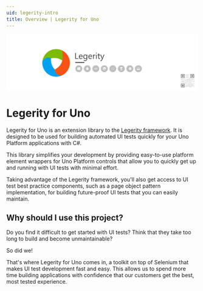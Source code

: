 ```yaml
---
uid: legerity-intro
title: Overview | Legerity for Uno
---
```


<img src="../images/ProjectBanner.png" alt="Legerity project banner" />

# Legerity for Uno

Legerity for Uno is an extension library to the [Legerity framework](https://made-apps.github.io/legerity/). It is designed to be used for building automated UI tests quickly for your Uno Platform applications with C#.

This library simplifies your development by providing easy-to-use platform element wrappers for Uno Platform controls that allow you to quickly get up and running with UI tests with minimal effort. 

Taking advantage of the Legerity framework, you'll also get access to UI test best practice components, such as a page object pattern implementation, for building future-proof UI tests that you can easily maintain.

## Why should I use this project?

Do you find it difficult to get started with UI tests? Think that they take too long to build and become unmaintainable?

So did we!

That's where Legerity for Uno comes in, a toolkit on top of Selenium that makes UI test development fast and easy. This allows us to spend more time building applications with confidence that our customers get the best, most tested experience.
